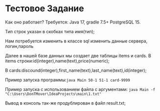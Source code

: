 # Тестовое Задание
Как оно работает? 
Требуется:
Java 17, gradle 7.5+
PostgreSQL 15.

Тип строк указан в скобках типа имя(тип);

Нам потребуется изменить в классе sql изменить данные сервера, логин,пароль

Далее в нашей базе данных мы создает две таблицы items и cards.
В items строки:id(integer),name(text),price(numeric);

В cards:discound(integer),first_name(text),last_name(text),id(integer);

Пример запуска программы:`java Main 50-1 51-1 card-9999`

Пример запуска с использованием файла с аргументами: `java Main -f "C:\Users\DonTMover\IdeaProjects\main\1.txt"`

Вывод в консоль так-же продублирован в файл result.txt;
